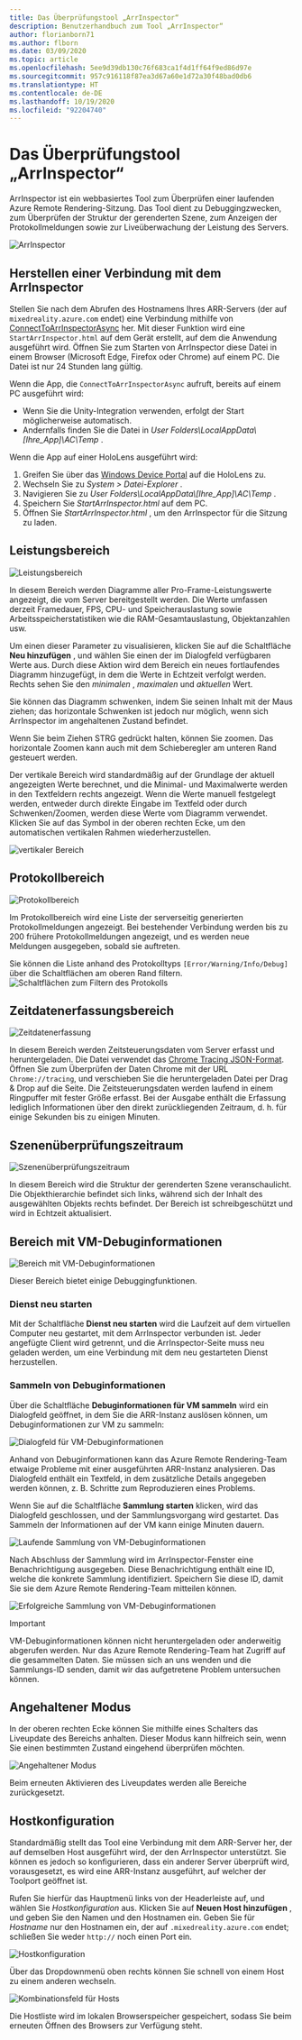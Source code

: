 ```yaml
---
title: Das Überprüfungstool „ArrInspector“
description: Benutzerhandbuch zum Tool „ArrInspector“
author: florianborn71
ms.author: flborn
ms.date: 03/09/2020
ms.topic: article
ms.openlocfilehash: 5ee9d39db130c76f683ca1f4d1ff64f9ed86d97e
ms.sourcegitcommit: 957c916118f87ea3d67a60e1d72a30f48bad0db6
ms.translationtype: HT
ms.contentlocale: de-DE
ms.lasthandoff: 10/19/2020
ms.locfileid: "92204740"
---
```

# <a name="the-arrinspector-inspection-tool"></a>Das Überprüfungstool „ArrInspector“

ArrInspector ist ein webbasiertes Tool zum Überprüfen einer laufenden Azure Remote Rendering-Sitzung. Das Tool dient zu Debuggingzwecken, zum Überprüfen der Struktur der gerenderten Szene, zum Anzeigen der Protokollmeldungen sowie zur Liveüberwachung der Leistung des Servers.

![ArrInspector](./media/arr-inspector.png)

## <a name="connecting-to-the-arrinspector"></a>Herstellen einer Verbindung mit dem ArrInspector

Stellen Sie nach dem Abrufen des Hostnamens Ihres ARR-Servers (der auf `mixedreality.azure.com` endet) eine Verbindung mithilfe von [ConnectToArrInspectorAsync](../../how-tos/frontend-apis.md#connect-to-arr-inspector) her. Mit dieser Funktion wird eine `StartArrInspector.html` auf dem Gerät erstellt, auf dem die Anwendung ausgeführt wird. Öffnen Sie zum Starten von ArrInspector diese Datei in einem Browser (Microsoft Edge, Firefox oder Chrome) auf einem PC. Die Datei ist nur 24 Stunden lang gültig.

Wenn die App, die `ConnectToArrInspectorAsync` aufruft, bereits auf einem PC ausgeführt wird:

* Wenn Sie die Unity-Integration verwenden, erfolgt der Start möglicherweise automatisch.
* Andernfalls finden Sie die Datei in *User Folders\\LocalAppData\\[Ihre_App]\\AC\\Temp* .

Wenn die App auf einer HoloLens ausgeführt wird:

1. Greifen Sie über das [Windows Device Portal](/windows/mixed-reality/using-the-windows-device-portal) auf die HoloLens zu.
1. Wechseln Sie zu *System > Datei-Explorer* .
1. Navigieren Sie zu *User Folders\\LocalAppData\\[Ihre_App]\\AC\\Temp* .
1. Speichern Sie *StartArrInspector.html* auf dem PC.
1. Öffnen Sie *StartArrInspector.html* , um den ArrInspector für die Sitzung zu laden.

## <a name="the-performance-panel"></a>Leistungsbereich

![Leistungsbereich](./media/performance-panel.png)

In diesem Bereich werden Diagramme aller Pro-Frame-Leistungswerte angezeigt, die vom Server bereitgestellt werden. Die Werte umfassen derzeit Framedauer, FPS, CPU- und Speicherauslastung sowie Arbeitsspeicherstatistiken wie die RAM-Gesamtauslastung, Objektanzahlen usw.

Um einen dieser Parameter zu visualisieren, klicken Sie auf die Schaltfläche **Neu hinzufügen** , und wählen Sie einen der im Dialogfeld verfügbaren Werte aus. Durch diese Aktion wird dem Bereich ein neues fortlaufendes Diagramm hinzugefügt, in dem die Werte in Echtzeit verfolgt werden. Rechts sehen Sie den *minimalen* , *maximalen* und *aktuellen* Wert.

Sie können das Diagramm schwenken, indem Sie seinen Inhalt mit der Maus ziehen; das horizontale Schwenken ist jedoch nur möglich, wenn sich ArrInspector im angehaltenen Zustand befindet.

Wenn Sie beim Ziehen STRG gedrückt halten, können Sie zoomen. Das horizontale Zoomen kann auch mit dem Schieberegler am unteren Rand gesteuert werden.

Der vertikale Bereich wird standardmäßig auf der Grundlage der aktuell angezeigten Werte berechnet, und die Minimal- und Maximalwerte werden in den Textfeldern rechts angezeigt. Wenn die Werte manuell festgelegt werden, entweder durch direkte Eingabe im Textfeld oder durch Schwenken/Zoomen, werden diese Werte vom Diagramm verwendet. Klicken Sie auf das Symbol in der oberen rechten Ecke, um den automatischen vertikalen Rahmen wiederherzustellen.

![vertikaler Bereich](./media/vertical-range.png)

## <a name="the-log-panel"></a>Protokollbereich

![Protokollbereich](./media/log-panel.png)

Im Protokollbereich wird eine Liste der serverseitig generierten Protokollmeldungen angezeigt. Bei bestehender Verbindung werden bis zu 200 frühere Protokollmeldungen angezeigt, und es werden neue Meldungen ausgegeben, sobald sie auftreten.

Sie können die Liste anhand des Protokolltyps `[Error/Warning/Info/Debug]` über die Schaltflächen am oberen Rand filtern.
![Schaltflächen zum Filtern des Protokolls](./media/log-filter.png)

## <a name="the-timing-data-capture-panel"></a>Zeitdatenerfassungsbereich

![Zeitdatenerfassung](./media/timing-data-capture.png)

In diesem Bereich werden Zeitsteuerungsdaten vom Server erfasst und heruntergeladen. Die Datei verwendet das [Chrome Tracing JSON-Format](https://docs.google.com/document/d/1CvAClvFfyA5R-PhYUmn5OOQtYMH4h6I0nSsKchNAySU/edit). Öffnen Sie zum Überprüfen der Daten Chrome mit der URL `Chrome://tracing`, und verschieben Sie die heruntergeladen Datei per Drag & Drop auf die Seite. Die Zeitsteuerungsdaten werden laufend in einem Ringpuffer mit fester Größe erfasst. Bei der Ausgabe enthält die Erfassung lediglich Informationen über den direkt zurückliegenden Zeitraum, d. h. für einige Sekunden bis zu einigen Minuten.

## <a name="the-scene-inspection-panel"></a>Szenenüberprüfungszeitraum

![Szenenüberprüfungszeitraum](./media/scene-inspection-panel.png)

In diesem Bereich wird die Struktur der gerenderten Szene veranschaulicht. Die Objekthierarchie befindet sich links, während sich der Inhalt des ausgewählten Objekts rechts befindet. Der Bereich ist schreibgeschützt und wird in Echtzeit aktualisiert.

## <a name="the-vm-debug-information-panel"></a>Bereich mit VM-Debuginformationen

![Bereich mit VM-Debuginformationen](./media/state-debugger-panel.png)

Dieser Bereich bietet einige Debuggingfunktionen.

### <a name="restart-service"></a>Dienst neu starten

Mit der Schaltfläche **Dienst neu starten** wird die Laufzeit auf dem virtuellen Computer neu gestartet, mit dem ArrInspector verbunden ist. Jeder angefügte Client wird getrennt, und die ArrInspector-Seite muss neu geladen werden, um eine Verbindung mit dem neu gestarteten Dienst herzustellen.

### <a name="collect-debug-information"></a>Sammeln von Debuginformationen

Über die Schaltfläche **Debuginformationen für VM sammeln** wird ein Dialogfeld geöffnet, in dem Sie die ARR-Instanz auslösen können, um Debuginformationen zur VM zu sammeln:

![Dialogfeld für VM-Debuginformationen](./media/state-debugger-dialog.png)

Anhand von Debuginformationen kann das Azure Remote Rendering-Team etwaige Probleme mit einer ausgeführten ARR-Instanz analysieren. Das Dialogfeld enthält ein Textfeld, in dem zusätzliche Details angegeben werden können, z. B. Schritte zum Reproduzieren eines Problems.

Wenn Sie auf die Schaltfläche **Sammlung starten** klicken, wird das Dialogfeld geschlossen, und der Sammlungsvorgang wird gestartet. Das Sammeln der Informationen auf der VM kann einige Minuten dauern.

![Laufende Sammlung von VM-Debuginformationen](./media/state-debugger-panel-in-progress.png)

Nach Abschluss der Sammlung wird im ArrInspector-Fenster eine Benachrichtigung ausgegeben. Diese Benachrichtigung enthält eine ID, welche die konkrete Sammlung identifiziert. Speichern Sie diese ID, damit Sie sie dem Azure Remote Rendering-Team mitteilen können.

![Erfolgreiche Sammlung von VM-Debuginformationen](./media/state-debugger-snackbar-success.png)

> [!IMPORTANT]
> VM-Debuginformationen können nicht heruntergeladen oder anderweitig abgerufen werden. Nur das Azure Remote Rendering-Team hat Zugriff auf die gesammelten Daten. Sie müssen sich an uns wenden und die Sammlungs-ID senden, damit wir das aufgetretene Problem untersuchen können.

## <a name="pause-mode"></a>Angehaltener Modus

In der oberen rechten Ecke können Sie mithilfe eines Schalters das Liveupdate des Bereichs anhalten. Dieser Modus kann hilfreich sein, wenn Sie einen bestimmten Zustand eingehend überprüfen möchten.

![Angehaltener Modus](./media/pause-mode.png)

Beim erneuten Aktivieren des Liveupdates werden alle Bereiche zurückgesetzt.

## <a name="host-configuration"></a>Hostkonfiguration

Standardmäßig stellt das Tool eine Verbindung mit dem ARR-Server her, der auf demselben Host ausgeführt wird, der den ArrInspector unterstützt. Sie können es jedoch so konfigurieren, dass ein anderer Server überprüft wird, vorausgesetzt, es wird eine ARR-Instanz ausgeführt, auf welcher der Toolport geöffnet ist.

Rufen Sie hierfür das Hauptmenü links von der Headerleiste auf, und wählen Sie *Hostkonfiguration* aus. Klicken Sie auf **Neuen Host hinzufügen** , und geben Sie den Namen und den Hostnamen ein. Geben Sie für *Hostname* nur den Hostnamen ein, der auf `.mixedreality.azure.com` endet; schließen Sie weder `http://` noch einen Port ein.

![Hostkonfiguration](./media/host-configuration.png)

Über das Dropdownmenü oben rechts können Sie schnell von einem Host zu einem anderen wechseln.

![Kombinationsfeld für Hosts](./media/host-switch-combo.png)

Die Hostliste wird im lokalen Browserspeicher gespeichert, sodass Sie beim erneuten Öffnen des Browsers zur Verfügung steht.